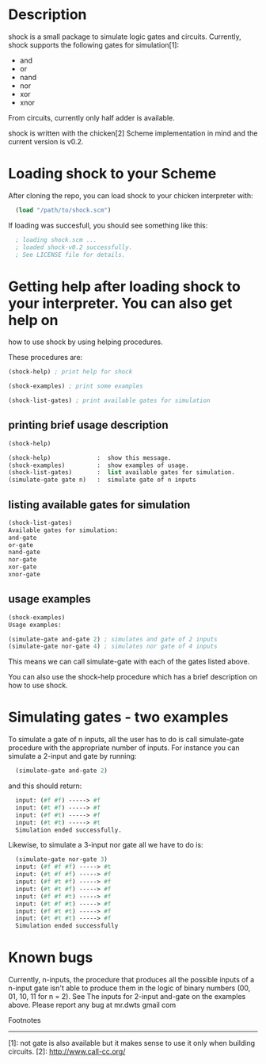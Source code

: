 # Description
  shock is a small package to simulate logic gates and circuits. Currently,
  shock supports the following gates for simulation[1]:
  
  - and
  - or
  - nand
  - nor
  - xor
  - xnor

  From circuits, currently only half adder is available.

  shock is written with the chicken[2] Scheme implementation in mind and the
  current version is v0.2.

# Loading shock to your Scheme
  After cloning the repo, you can load shock to your chicken interpreter with:

``` scheme
  (load "/path/to/shock.scm")
```
  If loading was succesfull, you should see something like this:

``` scheme
  ; loading shock.scm ...
  ; loaded shock-v0.2 successfully.
  ; See LICENSE file for details.
```

# Getting help after loading shock to your interpreter. You can also get help on
  how to use shock by using helping procedures.

  These procedures are:

  ``` scheme
  (shock-help) ; print help for shock
  ```
  ``` scheme
  (shock-examples) ; print some examples
  ```
  ``` scheme
  (shock-list-gates) ; print available gates for simulation
  ```

  ## printing brief usage description


  ``` scheme
  (shock-help)

  (shock-help)             :  show this message.
  (shock-examples)         :  show examples of usage.
  (shock-list-gates)       :  list available gates for simulation.
  (simulate-gate gate n)   :  simulate gate of n inputs

  ```

  ## listing available gates for simulation
  ``` scheme
  (shock-list-gates)
  Available gates for simulation:
  and-gate
  or-gate
  nand-gate
  nor-gate
  xor-gate
  xnor-gate
  
  ```

  ## usage examples
  ``` scheme
  (shock-examples)
  Usage examples:

  (simulate-gate and-gate 2) ; simulates and gate of 2 inputs
  (simulate-gate nor-gate 4) ; simulates nor gate of 4 inputs

  ```

  This means we can call simulate-gate with each of the gates listed above.

  You can also use the shock-help procedure which has a brief description on how
  to use shock.


# Simulating gates - two examples
  To simulate a gate of n inputs, all the user has to do is call simulate-gate
  procedure with the appropriate number of inputs. For instance you can simulate
  a 2-input and gate by running:

``` scheme
  (simulate-gate and-gate 2)
```
  and this should return:

``` scheme
  input: (#f #f) -----> #f
  input: (#t #f) -----> #f
  input: (#f #t) -----> #f
  input: (#t #t) -----> #t
  Simulation ended successfully.
```

  Likewise, to simulate a 3-input nor gate all we have to do is:

``` scheme
  (simulate-gate nor-gate 3)
  input: (#f #f #f) -----> #t
  input: (#t #f #f) -----> #f
  input: (#f #t #f) -----> #f
  input: (#t #t #f) -----> #f
  input: (#f #f #t) -----> #f
  input: (#t #f #t) -----> #f
  input: (#f #t #t) -----> #f
  input: (#t #t #t) -----> #f
  Simulation ended successfully
```
# Known bugs

  Currently, n-inputs, the procedure that produces all the possible inputs of a
  n-input gate isn't able to produce them in the logic of binary numbers
  (00, 01, 10, 11 for n = 2). See The inputs for 2-input and-gate on the examples
  above. Please report any bug at mr.dwts <AT> gmail <DOT> com 

Footnotes
_________

[1]: not gate is also available but it makes sense to use it only when
building circuits.
[2]: http://www.call-cc.org/

